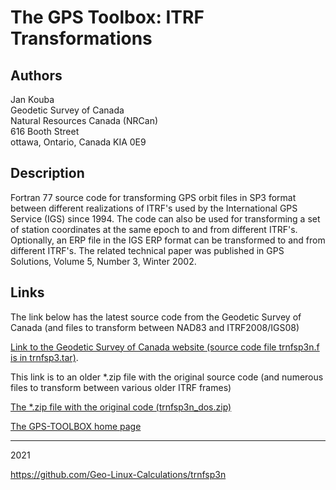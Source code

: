 # The GPS Toolbox: ITRF Transformations
 
## Authors

Jan Kouba  
Geodetic Survey of Canada  
Natural Resources Canada (NRCan)  
616 Booth Street  
ottawa, Ontario, Canada KIA 0E9  

## Description

Fortran 77 source code for transforming GPS orbit files in SP3 format between different realizations of ITRF's used by the International GPS Service (IGS) since 1994.
The code can also be used for transforming a set of station coordinates at the same epoch to and from different ITRF's.
Optionally, an ERP file in the IGS ERP format can be transformed to and from different ITRF's.
The related technical paper was published in GPS Solutions, Volume 5, Number 3, Winter 2002.  
 
## Links

The link below has the latest source code from the Geodetic Survey of Canada (and files to transform between NAD83 and ITRF2008/IGS08)

[Link to the Geodetic Survey of Canada website (source code file trnfsp3n.f is in trnfsp3.tar)](ftp://ftp.geod.nrcan.gc.ca/pub/GSD/EPH_UTIL/).
 
This link is to an older *.zip file with the original source code (and numerous files to transform between various older ITRF frames)

[The *.zip file with the original code (trnfsp3n_dos.zip)](https://geodesy.noaa.gov/gps-toolbox/old_Trnfsp3/trnfsp3n_dos.zip)

[The GPS-TOOLBOX home page](https://geodesy.noaa.gov/gps-toolbox/index.shtml)

---

2021

https://github.com/Geo-Linux-Calculations/trnfsp3n
